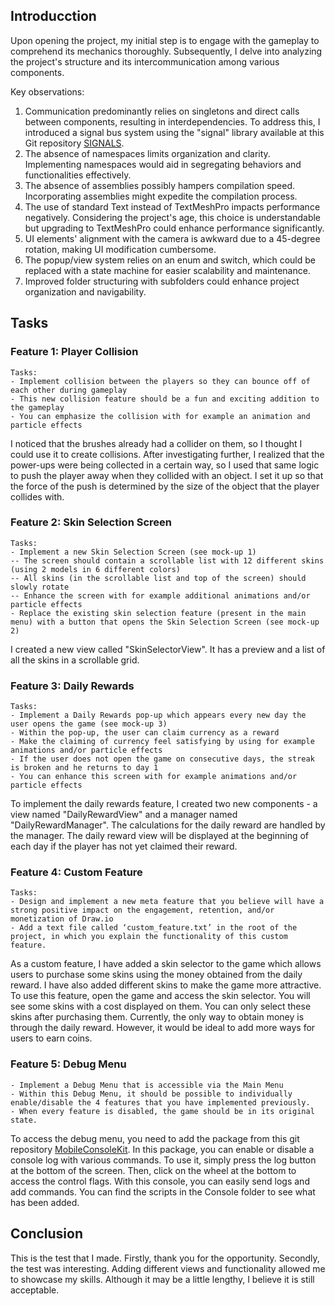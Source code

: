 ## Introducction
Upon opening the project, my initial step is to engage with the gameplay to comprehend its mechanics thoroughly. Subsequently, I delve into analyzing the project's structure and its intercommunication among various components.

Key observations:

1. Communication predominantly relies on singletons and direct calls between components, resulting in interdependencies. To address this, I introduced a signal bus system using the "signal" library available at this Git repository [SIGNALS](https://github.com/yankooliveira/signals).
2. The absence of namespaces limits organization and clarity. Implementing namespaces would aid in segregating behaviors and functionalities effectively.
3. The absence of assemblies possibly hampers compilation speed. Incorporating assemblies might expedite the compilation process.
4. The use of standard Text instead of TextMeshPro impacts performance negatively. Considering the project's age, this choice is understandable but upgrading to TextMeshPro could enhance performance significantly.
5. UI elements' alignment with the camera is awkward due to a 45-degree rotation, making UI modification cumbersome.
6. The popup/view system relies on an enum and switch, which could be replaced with a state machine for easier scalability and maintenance.
7. Improved folder structuring with subfolders could enhance project organization and navigability.


## Tasks
### Feature 1: Player Collision
```
Tasks:
- Implement collision between the players so they can bounce off of each other during gameplay
- This new collision feature should be a fun and exciting addition to the gameplay 
- You can emphasize the collision with for example an animation and particle effects
```
I noticed that the brushes already had a collider on them, so I thought I could use it to create collisions. After investigating further, I realized that the power-ups were being collected in a certain way, so I used that same logic to push the player away when they collided with an object. I set it up so that the force of the push is determined by the size of the object that the player collides with.

### Feature 2: Skin Selection Screen
```
Tasks:
- Implement a new Skin Selection Screen (see mock-up 1)
-- The screen should contain a scrollable list with 12 different skins (using 2 models in 6 different colors)
-- All skins (in the scrollable list and top of the screen) should slowly rotate
-- Enhance the screen with for example additional animations and/or particle effects
- Replace the existing skin selection feature (present in the main menu) with a button that opens the Skin Selection Screen (see mock-up 2)
```

I created a new view called "SkinSelectorView". It has a preview and a list of all the skins in a scrollable grid. 

### Feature 3: Daily Rewards
```
Tasks:
- Implement a Daily Rewards pop-up which appears every new day the user opens the game (see mock-up 3)
- Within the pop-up, the user can claim currency as a reward
- Make the claiming of currency feel satisfying by using for example animations and/or particle effects
- If the user does not open the game on consecutive days, the streak is broken and he returns to day 1
- You can enhance this screen with for example animations and/or particle effects
```
To implement the daily rewards feature, I created two new components - a view named "DailyRewardView" and a manager named "DailyRewardManager". The calculations for the daily reward are handled by the manager. The daily reward view will be displayed at the beginning of each day if the player has not yet claimed their reward.

### Feature 4: Custom Feature
```
Tasks:
- Design and implement a new meta feature that you believe will have a strong positive impact on the engagement, retention, and/or monetization of Draw.io
- Add a text file called ‘custom_feature.txt’ in the root of the project, in which you explain the functionality of this custom feature.

```
As a custom feature, I have added a skin selector to the game which allows users to purchase some skins using the money obtained from the daily reward. I have also added different skins to make the game more attractive.
To use this feature, open the game and access the skin selector. You will see some skins with a cost displayed on them. You can only select these skins after purchasing them. Currently, the only way to obtain money is through the daily reward.
However, it would be ideal to add more ways for users to earn coins.

### Feature 5: Debug Menu
```
- Implement a Debug Menu that is accessible via the Main Menu
- Within this Debug Menu, it should be possible to individually enable/disable the 4 features that you have implemented previously.
- When every feature is disabled, the game should be in its original state.
```
To access the debug menu, you need to add the package from this git repository [MobileConsoleKit](https://github.com/pixeption/MobileConsoleKit). In this package, you can enable or disable a console log with various commands. To use it, simply press the log button at the bottom of the screen. Then, click on the wheel at the bottom to access the control flags.
With this console, you can easily send logs and add commands. You can find the scripts in the Console folder to see what has been added.

## Conclusion
This is the test that I made. Firstly, thank you for the opportunity. Secondly, the test was interesting. Adding different views and functionality allowed me to showcase my skills. Although it may be a little lengthy, I believe it is still acceptable.
